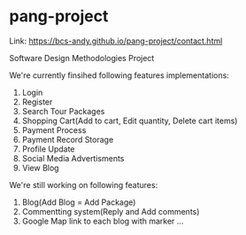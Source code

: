 # pang-project
Link: https://bcs-andy.github.io/pang-project/contact.html


Software Design Methodologies Project

We're currently finsihed following features implementations:

1. Login
2. Register
3. Search Tour Packages
4. Shopping Cart(Add to cart, Edit quantity, Delete cart items)
5. Payment Process
6. Payment Record Storage
7. Profile Update
8. Social Media Advertisments
9. View Blog

We're still working on following features:

1. Blog(Add Blog = Add Package)
2. Commentting system(Reply and Add comments)
3. Google Map link to each blog with marker
...
